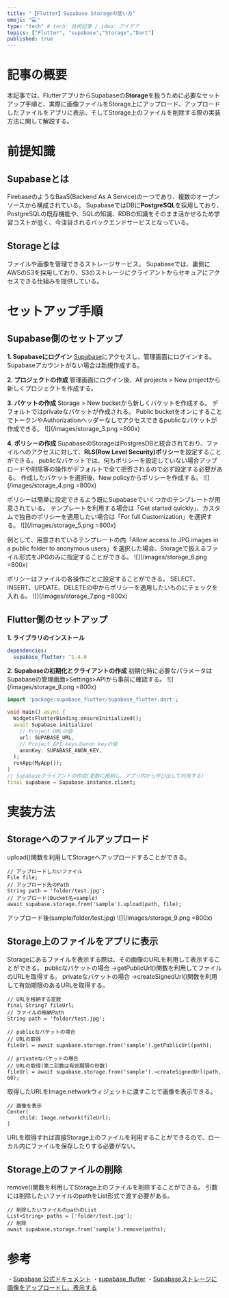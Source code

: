 ```yaml
---
title: "【Flutter】Supabase Storageの使い方"
emoji: "💻"
type: "tech" # tech: 技術記事 / idea: アイデア
topics: ["Flutter", "supabase","Storage","Dart"]
published: true
---
```

# 記事の概要
本記事では、FlutterアプリからSupabaseの**Storage**を扱うために必要なセットアップ手順と、実際に画像ファイルをStorage上にアップロード、アップロードしたファイルをアプリに表示、そしてStorage上のファイルを削除する際の実装方法に関して解説する。

# 前提知識
## Supabaseとは
FirebaseのようなBaaS(Backend As A Service)の一つであり、複数のオープンソースから構成されている。
SupabaseではDBに**PostgreSQL**を採用しており、PostgreSQLの既存機能や、SQLの知識、RDBの知識をそのまま活かせるため学習コストが低く、今注目されるバックエンドサービスとなっている。

## Storageとは
ファイルや画像を管理できるストレージサービス。
Supabaseでは、裏側にAWSのS3を採用しており、S3のストレージにクライアントからセキュアにアクセスできる仕組みを提供している。

# セットアップ手順
## Supabase側のセットアップ
**1. Supabaseにログイン**
[Supabase](https://app.supabase.com/sign-in)にアクセスし、管理画面にログインする。
Supabaseアカウントがない場合は新規作成する。

**2. プロジェクトの作成**
管理画面にログイン後、All projects > New projectから新しくプロジェクトを作成する。

**3. バケットの作成**
Storage > New bucketから新しくバケットを作成する。
デフォルトではprivateなバケットが作成される。
Public bucketをオンにすることでトークンやAuthorizationヘッダーなしでアクセスできるpublicなバケットが作成できる。
![](/images/storage_3.png =800x)

**4. ポリシーの作成**
SupabaseのStorageはPostgresDBと統合されており、ファイルへのアクセスに対して、**RLS(Row Level Security)ポリシー**を設定することができる。
publicなバケットでは、何もポリシーを設定していない場合アップロードや削除等の操作がデフォルトで全て拒否されるので必ず設定する必要がある。
作成したバケットを選択後、New policyからポリシーを作成する。
![](/images/storage_4.png =800x)

ポリシーは簡単に設定できるよう既にSupabaseでいくつかのテンプレートが用意されている。
テンプレートを利用する場合は「Get started quickly」、カスタムで独自のポリシーを適用したい場合は「For full Customization」を選択する。
![](/images/storage_5.png =800x)

例として、用意されているテンプレートの内「Allow access to JPG images in a public folder to anonymous users」を選択した場合、Storageで扱えるファイル形式をJPGのみに指定することができる。
![](/images/storage_6.png =800x)

ポリシーはファイルの各操作ごとに設定することができる。
SELECT、INSERT、UPDATE、DELETEの中からポリシーを適用したいものにチェックを入れる。
![](/images/storage_7.png =800x)

## Flutter側のセットアップ
**1. ライブラリのインストール**
```dart:pubspec.yaml
dependencies:
  supabase_flutter: ^1.4.0
```

**2. Supabaseの初期化とクライアントの作成**
初期化時に必要なパラメータはSupabaseの管理画面>Settings>APIから事前に確認する。
![](/images/storage_8.png =800x)
```dart:main.dart
import 'package:supabase_flutter/supabase_flutter.dart';

void main() async {
  WidgetsFlutterBinding.ensureInitialized();
  await Supabase.initialize(
    // Project URLの値
    url: SUPABASE_URL,
    // Project API keysのanon keyの値
    anonKey: SUPABASE_ANON_KEY,
  );
  runApp(MyApp());
}
// Supabaseクライアントの作成(変数に格納し、アプリ内から呼び出して利用する)
final supabase = Supabase.instance.client;
```

# 実装方法
## Storageへのファイルアップロード
upload()関数を利用してStorageへアップロードすることができる。
```dart:
// アップロードしたいファイル
File file;
// アップロード先のPath
String path = 'folder/test.jpg';
// アップロード(Bucket名=sample)
await supabase.storage.from('sample').upload(path, file);
```
アップロード後(sample/folder/test.jpg)
![](/images/storage_9.png =800x)

## Storage上のファイルをアプリに表示
Storageにあるファイルを表示する際は、その画像のURLを利用して表示することができる。
publicなバケットの場合
  →getPublicUrl()関数を利用してファイルのURLを取得する。
privateなバケットの場合
  →createSignedUrl()関数を利用して有効期限のあるURLを取得する。

```dart:
// URLを格納する変数
final String? fileUrl;
// ファイルの格納Path
String path = 'folder/test.jpg';

// publicなバケットの場合
// URLの取得
fileUrl = await supabase.storage.from('sample').getPublicUrl(path);

// privateなバケットの場合
// URLの取得(第二引数は有効期限の秒数)
fileUrl = await supabase.storage.from('sample').→createSignedUrl(path, 60);
```
取得したURLをImage.networkウィジェットに渡すことで画像を表示できる。
```dart:
// 画像を表示
Center(
    child: Image.network(fileUrl);
)
```
URLを取得すれば直接Storage上のファイルを利用することができるので、ローカル内にファイルを保存したりする必要がない。

## Storage上のファイルの削除
remove()関数を利用してStorage上のファイルを削除することができる。
引数には削除したいファイルのpathをList形式で渡す必要がある。
```dart:
// 削除したいファイルのpathのList
List<String> paths = ['folder/test.jpg'];
// 削除
await supabase.storage.from('sample').remove(paths);
```

# 参考
・[Supabase 公式ドキュメント](https://supabase.com/docs/guides/storage)
・[supabase_flutter](https://pub.dev/packages/supabase_flutter)
・[Supabaseストレージに画像をアップロードし、表示する](https://qiita.com/dshukertjr/items/05437bb88bc7ae8583b8)
